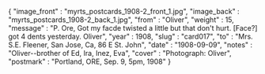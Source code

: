 {
  "image_front" : "myrts_postcards_1908-2_front_1.jpg",
  "image_back" : "myrts_postcards_1908-2_back_1.jpg",
  "from" : "Oliver",
  "weight" : 15,
  "message" : "P. Ore, Got my facde twisted a little but that don't hurt. [Face?] got 4 dents yesterday. Oliver",
  "year" : 1908,
  "slug" : "card017",
  "to" : "Mrs. S.E. Fleener, San Jose, Ca, 86 E St. John",
  "date" : "1908-09-09",
  "notes" : "Oliver--brother of Ed, Ira, Inez, Eva",
  "cover" : "Photograph: Oliver",
  "postmark" : "Portland, ORE, Sep. 9, 5pm, 1908"
}
